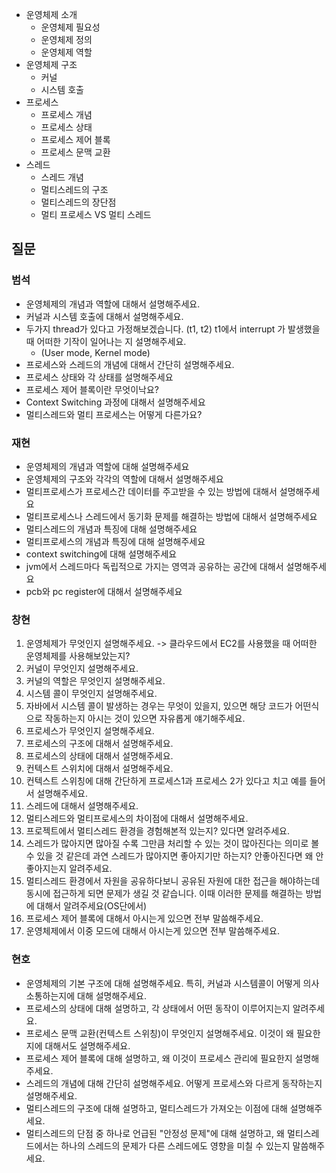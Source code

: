 - 운영체제 소개
  - 운영체제 필요성
  - 운영체제 정의
  - 운영체제 역할
- 운영체제 구조
  - 커널
  - 시스템 호출
- 프로세스
  - 프로세스 개념
  - 프로세스 상태
  - 프로세스 제어 블록
  - 프로세스 문맥 교환
- 스레드
  - 스레드 개념
  - 멀티스레드의 구조
  - 멀티스레드의 장단점
  - 멀티 프로세스 VS 멀티 스레드

## 질문
### 범석
- 운영체제의 개념과 역할에 대해서 설명해주세요.
- 커널과 시스템 호출에 대해서 설명해주세요.
- 두가지 thread가 있다고 가정해보겠습니다. (t1, t2) t1에서 interrupt 가 발생했을 때 어떠한 기작이 일어나는 지 설명해주세요.
  - (User mode, Kernel mode)
- 프로세스와 스레드의 개념에 대해서 간단히 설명해주세요.
- 프로세스 상태와 각 상태를 설명해주세요
- 프로세스 제어 블록이란 무엇이낙요?
- Context Switching 과정에 대해서 설명해주세요
- 멀티스레드와 멀티 프로세스는 어떻게 다른가요?
### 재현
- 운영체제의 개념과 역할에 대해 설명해주세요
- 운영체제의 구조와 각각의 역할에 대해서 설명해주세요
- 멀티프로세스가 프로세스간 데이터를 주고받을 수 있는 방법에 대해서 설명해주세요
- 멀티프로세스나 스레드에서 동기화 문제를 해결하는 방법에 대해서 설명해주세요 
- 멀티스레드의 개념과 특징에 대해 설명해주세요
- 멀티프로세스의 개념과 특징에 대해 설명해주세요
- context switching에 대해 설명해주세요
- jvm에서 스레드마다 독립적으로 가지는 영역과 공유하는 공간에 대해서 설명해주세요
- pcb와 pc register에 대해서 설명해주세요
### 창현
1. 운영체제가 무엇인지 설명해주세요. -> 클라우드에서 EC2를 사용했을 때 어떠한 운영체제를 사용해보았는지?
2. 커널이 무엇인지 설명해주세요.
3. 커널의 역할은 무엇인지 설명해주세요.
4. 시스템 콜이 무엇인지 설명해주세요.
5. 자바에서 시스템 콜이 발생하는 경우는 무엇이 있을지, 있으면 해당 코드가 어떤식으로 작동하는지 아시는 것이 있으면 자유롭게 얘기해주세요.
6. 프로세스가 무엇인지 설명해주세요.
7. 프로세스의 구조에 대해서 설명해주세요.
8. 프로세스의 상태에 대해서 설명해주세요.
9. 컨텍스트 스위치에 대해서 설명해주세요.
10. 컨텍스트 스위칭에 대해 간단하게 프로세스1과 프로세스 2가 있다고 치고 예를 들어서 설명해주세요.
11. 스레드에 대해서 설명해주세요.
12. 멀티스레드와 멀티프로세스의 차이점에 대해서 설명해주세요.
13. 프로젝트에서 멀티스레드 환경을 경험해본적 있는지? 있다면 알려주세요.
14. 스레드가 많아지면 많아질 수록 그만큼 처리할 수 있는 것이 많아진다는 의미로 볼 수 있을 것 같은데 과연 스레드가 많아지면 좋아지기만 하는지? 안좋아진다면 왜 안좋아지는지 알려주세요.
15. 멀티스레드 환경에서 자원을 공유하다보니 공유된 자원에 대한 접근을 해야하는데 동시에 접근하게 되면 문제가 생길 것 같습니다. 이때 이러한 문제를 해결하는 방법에 대해서 알려주세요(OS단에서)
16. 프로세스 제어 블록에 대해서 아시는게 있으면 전부 말씀해주세요.
17. 운영체제에서 이중 모드에 대해서 아시는게 있으면 전부 말씀해주세요.
### 현호
- 운영체제의 기본 구조에 대해 설명해주세요. 특히, 커널과 시스템콜이 어떻게 의사소통하는지에 대해 설명해주세요.
- 프로세스의 상태에 대해 설명하고, 각 상태에서 어떤 동작이 이루어지는지 알려주세요.
- 프로세스 문맥 교환(컨텍스트 스위칭)이 무엇인지 설명해주세요. 이것이 왜 필요한지에 대해서도 설명해주세요.
- 프로세스 제어 블록에 대해 설명하고, 왜 이것이 프로세스 관리에 필요한지 설명해주세요.
- 스레드의 개념에 대해 간단히 설명해주세요. 어떻게 프로세스와 다르게 동작하는지 설명해주세요.
- 멀티스레드의 구조에 대해 설명하고, 멀티스레드가 가져오는 이점에 대해 설명해주세요.
- 멀티스레드의 단점 중 하나로 언급된 "안정성 문제"에 대해 설명하고, 왜 멀티스레드에서는 하나의 스레드의 문제가 다른 스레드에도 영향을 미칠 수 있는지 말씀해주세요.